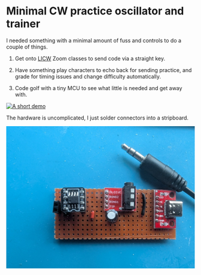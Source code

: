 # Minimal CW practice oscillator and trainer

I needed something with a minimal amount of fuss and controls to do a
couple of things.

1. Get onto [LICW](https://longislandcwclub.org/) Zoom classes to send
   code via a straight key.

1. Have something play characters to echo back for sending practice,
   and grade for timing issues and change difficulty automatically.

1. Code golf with a tiny MCU to see what little is needed and get away with.

[![A short demo](https://img.youtube.com/vi/G2NQOf4uZJ0/default.jpg)](https://youtu.be/G2NQOf4uZJ0)

The hardware is uncomplicated, I just solder connectors into a stripboard.

![](docs/stripboard.jpg)
